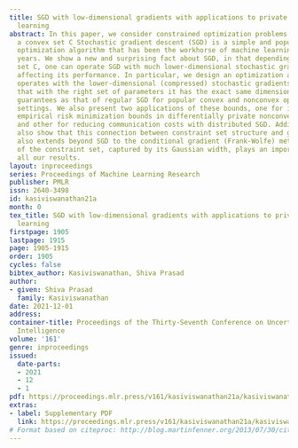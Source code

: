 ```yaml
---
title: SGD with low-dimensional gradients with applications to private and distributed
  learning
abstract: In this paper, we consider constrained optimization problems subject to
  a convex set C Stochastic gradient descent (SGD) is a simple and popular stochastic
  optimization algorithm that has been the workhorse of machine learning for many
  years. We show a new and surprising fact about SGD, in that depending on the constraint
  set C, one can operate SGD with much lower-dimensional stochastic gradients without
  affecting its performance. In particular, we design an optimization algorithm that
  operates with the lower-dimensional (compressed) stochastic gradients, and establish
  that with the right set of parameters it has the exact same dimension-free convergence
  guarantees as that of regular SGD for popular convex and nonconvex optimization
  settings. We also present two applications of these bounds, one for improving the
  empirical risk minimization bounds in differentially private nonconvex optimization,
  and other for reducing communication costs with distributed SGD. Additionally, we
  also show that this connection between constraint set structure and gradient compression
  also extends beyond SGD to the conditional gradient (Frank-Wolfe) method. The geometry
  of the constraint set, captured by its Gaussian width, plays an important role in
  all our results.
layout: inproceedings
series: Proceedings of Machine Learning Research
publisher: PMLR
issn: 2640-3498
id: kasiviswanathan21a
month: 0
tex_title: SGD with low-dimensional gradients with applications to private and distributed
  learning
firstpage: 1905
lastpage: 1915
page: 1905-1915
order: 1905
cycles: false
bibtex_author: Kasiviswanathan, Shiva Prasad
author:
- given: Shiva Prasad
  family: Kasiviswanathan
date: 2021-12-01
address:
container-title: Proceedings of the Thirty-Seventh Conference on Uncertainty in Artificial
  Intelligence
volume: '161'
genre: inproceedings
issued:
  date-parts:
  - 2021
  - 12
  - 1
pdf: https://proceedings.mlr.press/v161/kasiviswanathan21a/kasiviswanathan21a.pdf
extras:
- label: Supplementary PDF
  link: https://proceedings.mlr.press/v161/kasiviswanathan21a/kasiviswanathan21a-supp.pdf
# Format based on citeproc: http://blog.martinfenner.org/2013/07/30/citeproc-yaml-for-bibliographies/
---
```

